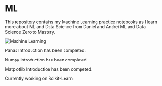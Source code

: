 # ML
This repository contains my Machine Learning practice notebooks as I learn more about ML and Data Science from Daniel and Andrei ML and Data Science Zero to Mastery.

![Machine Learning](https://miro.medium.com/max/1024/1*k5LiTi5lt_ND02kaBT_SAA.jpeg)

Panas Introduction has been completed.

Numpy introduction has been completed.

Matplotlib Introduction has been competed.

Currently working on Scikit-Learn
